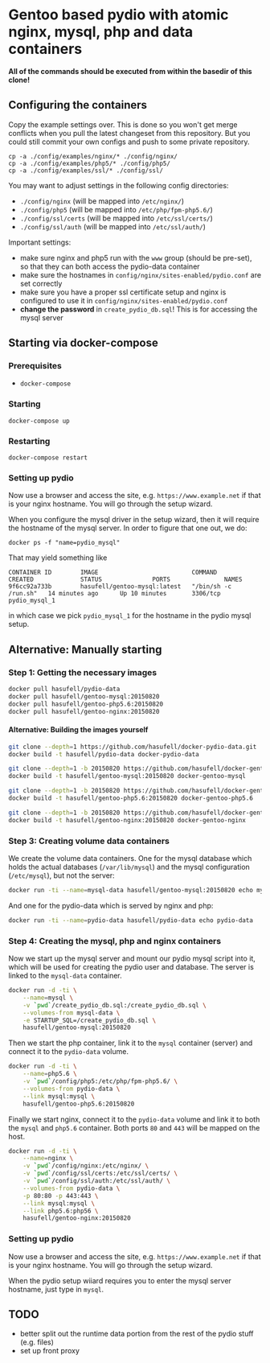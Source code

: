 # Gentoo based pydio with atomic nginx, mysql, php and data containers

__All of the commands should be executed from within the basedir
of this clone!__

## Configuring the containers

Copy the example settings over. This is done so you won't get merge conflicts
when you pull the latest changeset from this repository. But you could still
commit your own configs and push to some private repository.

```
cp -a ./config/examples/nginx/* ./config/nginx/
cp -a ./config/examples/php5/* ./config/php5/
cp -a ./config/examples/ssl/* ./config/ssl/
```

You may want to adjust settings in the following config directories:
* `./config/nginx` (will be mapped into `/etc/nginx/`)
* `./config/php5` (will be mapped into `/etc/php/fpm-php5.6/`)
* `./config/ssl/certs` (will be mapped into `/etc/ssl/certs/`)
* `./config/ssl/auth` (will be mapped into `/etc/ssl/auth/`)

Important settings:
* make sure nginx and php5 run with the `www` group (should be pre-set), so that they can both access the pydio-data container
* make sure the hostnames in `config/nginx/sites-enabled/pydio.conf` are set correctly
* make sure you have a proper ssl certificate setup and nginx is configured to use it in `config/nginx/sites-enabled/pydio.conf`
* __change the password__ in `create_pydio_db.sql`! This is for accessing the mysql server

## Starting via docker-compose

### Prerequisites
* `docker-compose`

### Starting
```
docker-compose up
```

### Restarting
```
docker-compose restart
```

### Setting up pydio

Now use a browser and access the site, e.g. `https://www.example.net` if
that is your nginx hostname. You will go through the setup wizard.

When you configure the mysql driver in the setup wizard, then it will require
the hostname of the mysql server. In order to figure that one out, we do:
```
docker ps -f "name=pydio_mysql"
```

That may yield something like
```
CONTAINER ID        IMAGE                          COMMAND                CREATED             STATUS              PORTS               NAMES
9f6cc92a733b        hasufell/gentoo-mysql:latest   "/bin/sh -c /run.sh"   14 minutes ago      Up 10 minutes       3306/tcp            pydio_mysql_1
```

in which case we pick `pydio_mysql_1` for the hostname in the pydio mysql setup.

## Alternative: Manually starting

### Step 1: Getting the necessary images

```sh
docker pull hasufell/pydio-data
docker pull hasufell/gentoo-mysql:20150820
docker pull hasufell/gentoo-php5.6:20150820
docker pull hasufell/gentoo-nginx:20150820
```

#### Alternative: Building the images yourself

```sh
git clone --depth=1 https://github.com/hasufell/docker-pydio-data.git
docker build -t hasufell/pydio-data docker-pydio-data

git clone --depth=1 -b 20150820 https://github.com/hasufell/docker-gentoo-mysql.git
docker build -t hasufell/gentoo-mysql:20150820 docker-gentoo-mysql

git clone --depth=1 -b 20150820 https://github.com/hasufell/docker-gentoo-php5.6.git
docker build -t hasufell/gentoo-php5.6:20150820 docker-gentoo-php5.6

git clone --depth=1 -b 20150820 https://github.com/hasufell/docker-gentoo-nginx.git
docker build -t hasufell/gentoo-nginx:20150820 docker-gentoo-nginx
```

### Step 3: Creating volume data containers

We create the volume data containers. One for the mysql database which holds
the actual databases (`/var/lib/mysql`) and the mysql configuration (`/etc/mysql`), but not the server:
```sh
docker run -ti --name=mysql-data hasufell/gentoo-mysql:20150820 echo mysql-data
```

And one for the pydio-data which is served by nginx and php:
```sh
docker run -ti --name=pydio-data hasufell/pydio-data echo pydio-data
```

### Step 4: Creating the mysql, php and nginx containers

Now we start up the mysql server and mount our pydio mysql script into it,
which will be used for creating the pydio user and database. The server is linked
to the `mysql-data` container.
```sh
docker run -d -ti \
	--name=mysql \
	-v `pwd`/create_pydio_db.sql:/create_pydio_db.sql \
	--volumes-from mysql-data \
	-e STARTUP_SQL=/create_pydio_db.sql \
	hasufell/gentoo-mysql:20150820
```

Then we start the php container, link it to the `mysql` container (server)
and connect it to the `pydio-data` volume.
```sh
docker run -d -ti \
	--name=php5.6 \
	-v `pwd`/config/php5:/etc/php/fpm-php5.6/ \
	--volumes-from pydio-data \
	--link mysql:mysql \
	hasufell/gentoo-php5.6:20150820
```

Finally we start nginx, connect it to the `pydio-data` volume and link it to
both the `mysql` and `php5.6` container. Both ports `80` and `443` will be
mapped on the host.
```sh
docker run -d -ti \
	--name=nginx \
	-v `pwd`/config/nginx:/etc/nginx/ \
	-v `pwd`/config/ssl/certs:/etc/ssl/certs/ \
	-v `pwd`/config/ssl/auth:/etc/ssl/auth/ \
	--volumes-from pydio-data \
	-p 80:80 -p 443:443 \
	--link mysql:mysql \
	--link php5.6:php56 \
	hasufell/gentoo-nginx:20150820
```

### Setting up pydio

Now use a browser and access the site, e.g. `https://www.example.net` if
that is your nginx hostname. You will go through the setup wizard.

When the pydio setup wiiard requires you to enter the mysql server hostname,
just type in `mysql`.


## TODO
* better split out the runtime data portion from the rest of the pydio stuff (e.g. files)
* set up front proxy
